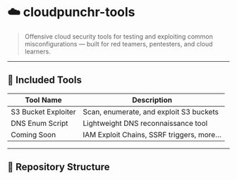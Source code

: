 # ☁️ cloudpunchr-tools

> Offensive cloud security tools for testing and exploiting common misconfigurations — built for red teamers, pentesters, and cloud learners.

---

## 🧰 Included Tools

| Tool Name             | Description                                  |
|----------------------|----------------------------------------------|
| S3 Bucket Exploiter   | Scan, enumerate, and exploit S3 buckets     |
| DNS Enum Script       | Lightweight DNS reconnaissance tool         |
| Coming Soon           | IAM Exploit Chains, SSRF triggers, more…    |

---

## 📁 Repository Structure
